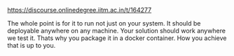 https://discourse.onlinedegree.iitm.ac.in/t/164277

The whole point is for it to run not just on your system. It should be deployable anywhere on any machine. Your solution should work anywhere we test it. Thats why you package it in a docker container. How you achieve that is up to you.